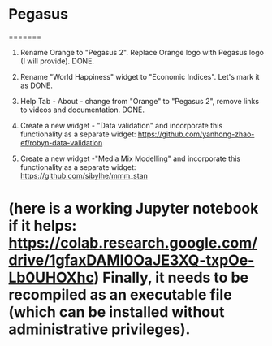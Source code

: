 # Pegasus

=======

1) Rename Orange to "Pegasus 2". Replace Orange logo with Pegasus logo (I will provide). DONE.

2) Rename "World Happiness" widget to "Economic Indices". Let's mark it as DONE.

3) Help Tab - About - change from "Orange" to "Pegasus 2", remove links to videos and documentation. DONE.

4) Create a new widget - "Data validation" and incorporate this functionality as a separate widget: https://github.com/yanhong-zhao-ef/robyn-data-validation

5) Create a new widget -"Media Mix Modelling" and incorporate this functionality as a separate widget: https://github.com/sibylhe/mmm_stan

(here is a working Jupyter notebook if it helps: https://colab.research.google.com/drive/1gfaxDAMI0OaJE3XQ-txpOe-Lb0UHOXhc)
Finally, it needs to be recompiled as an executable file (which can be installed without administrative privileges).
=======

